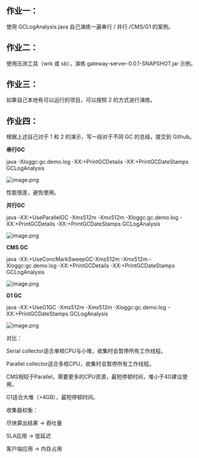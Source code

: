 ## 作业一：

使用 GCLogAnalysis.java 自己演练一遍串行 / 并行 /CMS/G1 的案例。



## 作业二：

使用压测工具（wrk 或 sb），演练 gateway-server-0.0.1-SNAPSHOT.jar 示例。



## 作业三：

如果自己本地有可以运行的项目，可以按照 2 的方式进行演练。



## 作业四：

根据上述自己对于 1 和 2 的演示，写一段对于不同 GC 的总结，提交到 Github。

**串行GC**

java -Xloggc:gc.demo.log -XX:+PrintGCDetails -XX:+PrintGCDateStamps GCLogAnalysis

![image.png](https://cdn.nlark.com/yuque/0/2020/png/733521/1603894228067-96dfe231-3907-4327-bfb5-694c7aaf10a0.png?x-oss-process=image%2Fresize%2Cw_1764)

性能很差，避免使用。

**并行GC**

java -XX:+UseParallelGC -Xms512m -Xmx512m -Xloggc:gc.demo.log -XX:+PrintGCDetails -XX:+PrintGCDateStamps GCLogAnalysis

![image.png](https://cdn.nlark.com/yuque/0/2020/png/733521/1603894260565-d9a5357a-8eb0-4786-908a-8b8f4f7d60e3.png?x-oss-process=image%2Fresize%2Cw_1764)

**CMS GC**

java -XX:+UseConcMarkSweepGC-Xms512m -Xmx512m -Xloggc:gc.demo.log -XX:+PrintGCDetails -XX:+PrintGCDateStamps GCLogAnalysis

![image.png](https://cdn.nlark.com/yuque/0/2020/png/733521/1603894280707-69fcab4d-643c-49bd-8762-15179554d747.png?x-oss-process=image%2Fresize%2Cw_1764)

**G1 GC**

java -XX:+UseG1GC -Xms512m -Xmx512m -Xloggc:gc.demo.log -XX:+PrintGCDateStamps GCLogAnalysis

![image.png](https://cdn.nlark.com/yuque/0/2020/png/733521/1603894300907-e8bebbb5-7557-4dfb-9548-ab88c1785089.png?x-oss-process=image%2Fresize%2Cw_1764)

对比：

Serial collector适合单核CPU与小堆，收集时会暂停所有工作线程。

Parallel collector适合多核CPU，收集时会暂停所有工作线程。

CMS相较于Parallel，需要更多的CPU资源，最短停顿时间，堆小于4G建议使用。

G1适合大堆（>4GB），最短停顿时间。



收集器权衡：

尽快算出结果 -> 吞吐量

SLA应用 -> 低延迟

客户端应用 -> 内存占用





